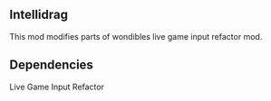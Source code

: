 ## Intellidrag

This mod modifies parts of wondibles live game input refactor mod.

## Dependencies

Live Game Input Refactor

